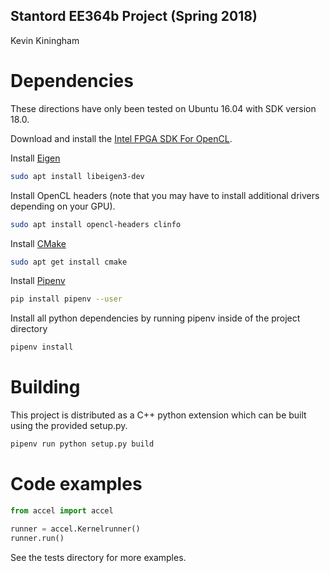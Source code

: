 Stantord EE364b Project (Spring 2018)
--
Kevin Kiningham

# Dependencies

These directions have only been tested on Ubuntu 16.04 with SDK version 18.0.

Download and install the [Intel FPGA SDK For OpenCL](https://www.altera.com/products/design-software/embedded-software-developers/opencl/overview.html).

Install [Eigen](http://eigen.tuxfamily.org/index.php?title=Main_Page)
```bash
sudo apt install libeigen3-dev
```

Install OpenCL headers (note that you may have to install additional drivers depending on your GPU).
```bash
sudo apt install opencl-headers clinfo
```

Install [CMake](https://cmake.org/)
```bash
sudo apt get install cmake
```

Install [Pipenv](https://docs.pipenv.org/)
```bash
pip install pipenv --user
```

Install all python dependencies by running pipenv inside of the project directory
```bash
pipenv install
```

# Building

This project is distributed as a C++ python extension which can be built using the provided setup.py.
```bash
pipenv run python setup.py build
```

# Code examples

```python
from accel import accel

runner = accel.Kernelrunner()
runner.run()
```

See the tests directory for more examples.
